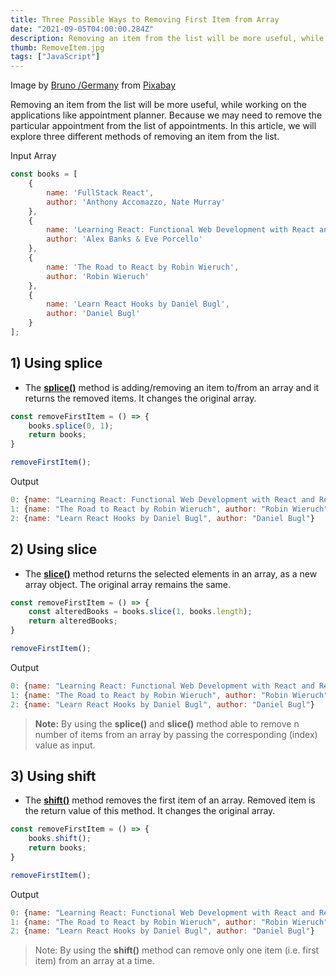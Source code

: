 ```yaml
---
title: Three Possible Ways to Removing First Item from Array
date: "2021-09-05T04:00:00.284Z"
description: Removing an item from the list will be more useful, while working on the applications like appointment planner...
thumb: RemoveItem.jpg
tags: ["JavaScript"]
---
```

<div class="photo-details">Image by <a href="https://pixabay.com/users/bru-no-1161770/?utm_source=link-attribution&amp;utm_medium=referral&amp;utm_campaign=image&amp;utm_content=3114364">Bruno /Germany</a> from <a href="https://pixabay.com/?utm_source=link-attribution&amp;utm_medium=referral&amp;utm_campaign=image&amp;utm_content=3114364">Pixabay</a></div>

Removing an item from the list will be more useful, while working on the applications like appointment planner. Because we may need to remove the particular appointment from the list of appointments. In this article, we will explore three different methods of removing an item from the list. 

Input Array

```js
const books = [
    {
        name: 'FullStack React',
        author: 'Anthony Accomazzo, Nate Murray'
    },
    {
        name: 'Learning React: Functional Web Development with React and Redux',
        author: 'Alex Banks & Eve Porcello'
    },
    {
        name: 'The Road to React by Robin Wieruch',
        author: 'Robin Wieruch'
    },
    {
        name: 'Learn React Hooks by Daniel Bugl',
        author: 'Daniel Bugl'
    }
];
```

## 1) Using splice

* The [<b>splice()</b>](https://developer.mozilla.org/en-US/docs/Web/JavaScript/Reference/Global_Objects/Array/splice) method is adding/removing an item to/from an array and it returns the removed items. It changes the original array.

```js
const removeFirstItem = () => {
    books.splice(0, 1);
    return books;
}

removeFirstItem();
```
Output

```js
0: {name: "Learning React: Functional Web Development with React and Redux", author: "Alex Banks & Eve Porcello"}
1: {name: "The Road to React by Robin Wieruch", author: "Robin Wieruch"}
2: {name: "Learn React Hooks by Daniel Bugl", author: "Daniel Bugl"}
```

## 2) Using slice

* The [<b>slice()</b>](https://developer.mozilla.org/en-US/docs/Web/JavaScript/Reference/Global_Objects/Array/slice) method returns the selected elements in an array, as a new array object. The original array remains the same.

```js
const removeFirstItem = () => {
    const alteredBooks = books.slice(1, books.length);
    return alteredBooks;
}

removeFirstItem();
```

Output

```js
0: {name: "Learning React: Functional Web Development with React and Redux", author: "Alex Banks & Eve Porcello"}
1: {name: "The Road to React by Robin Wieruch", author: "Robin Wieruch"}
2: {name: "Learn React Hooks by Daniel Bugl", author: "Daniel Bugl"}
```

> <b>Note:</b> By using the <b>splice()</b> and <b>slice()</b> method able to remove n number of items from an array by passing the corresponding (index) value as input.

## 3) Using shift

* The [<b>shift()</b>](https://developer.mozilla.org/en-US/docs/Web/JavaScript/Reference/Global_Objects/Array/shift) method removes the first item of an array. Removed item is the return value of this method. It changes the original array.

```js
const removeFirstItem = () => {
    books.shift();
    return books;
}

removeFirstItem();
```
Output

```js
0: {name: "Learning React: Functional Web Development with React and Redux", author: "Alex Banks & Eve Porcello"}
1: {name: "The Road to React by Robin Wieruch", author: "Robin Wieruch"}
2: {name: "Learn React Hooks by Daniel Bugl", author: "Daniel Bugl"}
```

> Note: By using the <b>shift()</b> method can remove only one item (i.e. first item) from an array at a time.